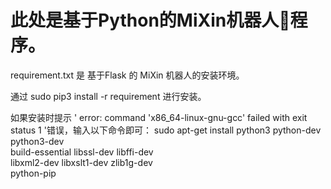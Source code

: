 # 此处是基于Python的MiXin机器人🤖程序。

requirement.txt 是 基于Flask 的 MiXin 机器人的安装环境。

通过 sudo pip3 install -r requirement 进行安装。

如果安装时提示 ' error: command 'x86_64-linux-gnu-gcc' failed with exit status 1 '错误，输入以下命令即可：
sudo apt-get install python3 python-dev python3-dev \
     build-essential libssl-dev libffi-dev \
     libxml2-dev libxslt1-dev zlib1g-dev \
     python-pip
